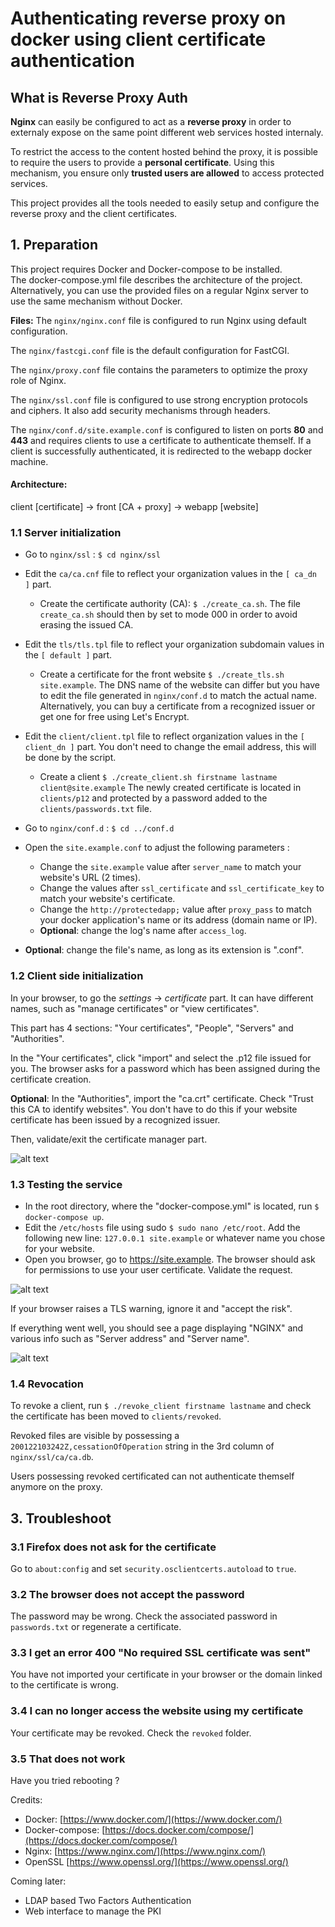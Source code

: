 # Authenticating reverse proxy on docker using client certificate authentication

## What is Reverse Proxy Auth
**Nginx** can easily be configured to act as a **reverse proxy** in order to externaly expose on the same point different web services hosted internaly.

To restrict the access to the content hosted behind the proxy, it is possible to require the users to provide a **personal certificate**. Using this mechanism, you ensure only **trusted users are allowed** to access protected services.

This project provides all the tools needed to easily setup and configure the reverse proxy and the client certificates.



## 1. Preparation
This project requires Docker and Docker-compose to be installed.   
The docker-compose.yml file describes the architecture of the project.
Alternatively, you can use the provided files on a regular Nginx server to use the same mechanism without Docker.

**Files:**
The `nginx/nginx.conf` file is configured to run Nginx using default configuration.

The `nginx/fastcgi.conf` file is the default configuration for FastCGI.

The `nginx/proxy.conf` file contains the parameters to optimize the proxy role of Nginx.

The `nginx/ssl.conf` file is configured to use strong encryption protocols and ciphers. It also add security mechanisms through headers.

The `nginx/conf.d/site.example.conf` is configured to listen on ports **80** and **443** and requires clients to use a certificate to authenticate themself. If a client is successfully authenticated, it is redirected to the webapp docker machine.


#### Architecture:
client [certificate] -> front [CA + proxy] -> webapp [website]


### 1.1 Server initialization
- Go to `nginx/ssl` : `$ cd nginx/ssl`
- Edit the `ca/ca.cnf` file to reflect your organization values in the `[ ca_dn ]` part.
  - Create the certificate authority (CA): `$ ./create_ca.sh`. The file `create_ca.sh` should then by set to mode 000 in order to avoid erasing the issued CA.
- Edit the `tls/tls.tpl` file to reflect your organization subdomain values in the `[ default ]` part.
  - Create a certificate for the front website `$ ./create_tls.sh site.example`. The DNS name of the website can differ but you have to edit the file generated in `nginx/conf.d` to match the actual name.
 Alternatively, you can buy a certificate from a recognized issuer or get one for free using Let's Encrypt.
- Edit the `client/client.tpl` file to reflect organization values in the `[ client_dn ]` part. You don't need to change the email address, this will be done by the script.
  - Create a client `$ ./create_client.sh firstname lastname client@site.example`
The newly created certificate is located in `clients/p12` and protected by a password added to the `clients/passwords.txt` file.   


- Go to `nginx/conf.d` : `$ cd ../conf.d`
- Open the `site.example.conf` to adjust the following parameters :
  - Change the `site.example` value after `server_name` to match your website's URL (2 times).
  - Change the values after `ssl_certificate` and `ssl_certificate_key` to match your website's certificate.
  - Change the `http://protectedapp;` value after `proxy_pass` to match your docker application's name or its address (domain name or IP).
  - **Optional**: change the log's name after `access_log`.
- **Optional**: change the file's name, as long as its extension is ".conf".

### 1.2 Client side initialization
In your browser, to go the *settings* -> *certificate* part. It can have different names, such as "manage certificates" or "view certificates".   

This part has 4 sections: "Your certificates", "People", "Servers" and "Authorities".   

In the "Your certificates", click "import" and select the .p12 file issued for you. The browser asks for a password which has been assigned during the certificate creation.

**Optional**: In the "Authorities", import the "ca.crt" certificate. Check "Trust this CA to identify websites". You don't have to do this if your website certificate has been issued by a recognized issuer.

Then, validate/exit the certificate manager part.

![alt text](browser_certs.png)

### 1.3 Testing the service
- In the root directory, where the "docker-compose.yml" is located, run `$ docker-compose up`.   
- Edit the `/etc/hosts` file using sudo `$ sudo nano /etc/root`. Add the following new line: `127.0.0.1	site.example` or whatever name you chose for your website.
- Open you browser, go to https://site.example. The browser should ask for permissions to use your user certificate. Validate the request.

![alt text](browser_asks.png)

If your browser raises a TLS warning, ignore it and "accept the risk".

If everything went well, you should see a page displaying "NGINX" and various info such as "Server address" and "Server name".

![alt text](site_accessed.png)


### 1.4 Revocation
To revoke a client, run `$ ./revoke_client firstname lastname` and check the certificate has been moved to `clients/revoked`.

Revoked files are visible by possessing a `200122103242Z,cessationOfOperation` string in the 3rd column of `nginx/ssl/ca/ca.db`.

Users possessing revoked certificated can not authenticate themself anymore on the proxy.


## 3. Troubleshoot
### 3.1 Firefox does not ask for the certificate
Go to `about:config` and set `security.osclientcerts.autoload` to `true`.

### 3.2 The browser does not accept the password
The password may be wrong. Check the associated password in `passwords.txt` or regenerate a certificate.

### 3.3 I get an error 400 "No required SSL certificate was sent"
You have not imported your certificate in your browser or the domain linked to the certificate is wrong.

### 3.4 I can no longer access the website using my certificate
Your certificate may be revoked. Check the `revoked` folder.

### 3.5 That does not work
Have you tried rebooting ?

Credits:
- Docker: [https://www.docker.com/](https://www.docker.com/)
- Docker-compose: [https://docs.docker.com/compose/](https://docs.docker.com/compose/)
- Nginx: [https://www.nginx.com/](https://www.nginx.com/)
- OpenSSL [https://www.openssl.org/](https://www.openssl.org/)

Coming later:
- LDAP based Two Factors Authentication
- Web interface to manage the PKI
